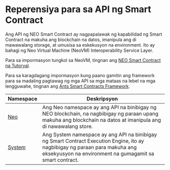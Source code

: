 # Reperensiya para sa API ng Smart Contract

Ang API ng NEO Smart Contract ay nagpapalawak ng kapabilidad ng Smart Contract na makuha ang blockchain na datos, imanipula ang di mawawalang storage, at umusisa sa eskekusyon na environment. Ito ay bahagi ng Neo Virtual Machine (NeoVM) Interoperability Service Layer.

Para sa impormasyon tungkol sa NeoVM, tingnan ang [NEO Smart Contract na Tutoryal](tutorial.md).

Para sa karagdagang impormasyon kung paano gamitin ang framework para sa madaling pagtawag ng mga API sa mga mataas na lebel na mga lengguwahe, tingnan ang [Ants Smart Contracts Framework](fw.md).


Namespace | Deskripsyon |
| ----------------------------- | ---------------------------------------- |
| [Neo](api/neo.md) | Ang Neo namespace ay ang API na binibigay ng NEO blockchain, na nagbibigay ng paraan upang makuha ang blockchain na datos at imanipula ang di nawawalang store. |
| [System](api/system.md) | Ang System namespace ay ang API na binibigay ng Smart Contract Execution Engine, ito ay nagbibigay ng paraan para makuha ang eksekyusyon na environment na gumagamit sa smart contract. |
